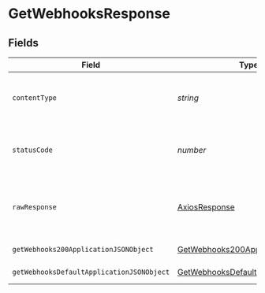# GetWebhooksResponse


## Fields

| Field                                                                                             | Type                                                                                              | Required                                                                                          | Description                                                                                       |
| ------------------------------------------------------------------------------------------------- | ------------------------------------------------------------------------------------------------- | ------------------------------------------------------------------------------------------------- | ------------------------------------------------------------------------------------------------- |
| `contentType`                                                                                     | *string*                                                                                          | :heavy_check_mark:                                                                                | HTTP response content type for this operation                                                     |
| `statusCode`                                                                                      | *number*                                                                                          | :heavy_check_mark:                                                                                | HTTP response status code for this operation                                                      |
| `rawResponse`                                                                                     | [AxiosResponse](https://axios-http.com/docs/res_schema)                                           | :heavy_minus_sign:                                                                                | Raw HTTP response; suitable for custom response parsing                                           |
| `getWebhooks200ApplicationJSONObject`                                                             | [GetWebhooks200ApplicationJSON](../../models/operations/getwebhooks200applicationjson.md)         | :heavy_minus_sign:                                                                                | A list of webhooks                                                                                |
| `getWebhooksDefaultApplicationJSONObject`                                                         | [GetWebhooksDefaultApplicationJSON](../../models/operations/getwebhooksdefaultapplicationjson.md) | :heavy_minus_sign:                                                                                | Error response.                                                                                   |